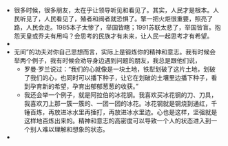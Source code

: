 - 很多时候，很多朋友，太在乎让领导听见和看见了。其实，人民才是根本。人民听见了，人民看见了，殖者和阀者就恐惧了。擎一把火炬很重要，照亮了路，人民会走。1985本子太惨了，举国皆瞎；1991苏联太悲了，举国皆盲。抱怨天皇或乔夫有用吗？会思考的民族才有未来，让人民一起思考才有希望。
-
- 无间”的功夫对你自己思想而言，实际上是锻炼你的精神和意志。我有时候会举两个例子，我有时候会劝导身边遇到问题的朋友，我总是跟他们说，
	- 罗曼·罗兰说过：“我们的心就像是一块土地，铁犁划破了这片土地，划破了我们的心，也同时可以播下种子，让它在划破的土壤里边播下种子，看到孕育新的希望，孕育出郁郁葱葱的收获。”
	- 我还会举一个例子，就是阿拉伯的冰花钢。我喜欢买冰花钢的刀、刀具，我喜欢刀上那一簇一簇的、一团一团的冰花。冰花钢就是钢烧到通红，千锤百炼，再放进冰水里再捶打，再放进冰水里边。心也是这样，坚强就是这样地百炼出来的。精神和意志的高密度可以导致一个人的状态进入到一个别人难以理解和想象的状态。
-